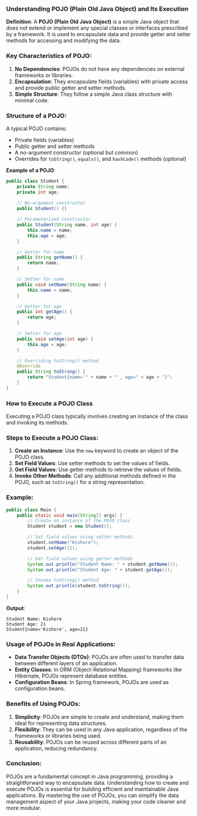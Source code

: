 ### Understanding POJO (Plain Old Java Object) and Its Execution

**Definition**:
A **POJO (Plain Old Java Object)** is a simple Java object that does not extend or implement any special classes or interfaces prescribed by a framework. It is used to encapsulate data and provide getter and setter methods for accessing and modifying the data.

### **Key Characteristics of POJO**:
1. **No Dependencies**: POJOs do not have any dependencies on external frameworks or libraries.
2. **Encapsulation**: They encapsulate fields (variables) with private access and provide public getter and setter methods.
3. **Simple Structure**: They follow a simple Java class structure with minimal code.

### **Structure of a POJO**:
A typical POJO contains:
- Private fields (variables)
- Public getter and setter methods
- A no-argument constructor (optional but common)
- Overrides for `toString()`, `equals()`, and `hashCode()` methods (optional)

**Example of a POJO**:
```java
public class Student {
    private String name;
    private int age;
    
    // No-argument constructor
    public Student() {}

    // Parameterized constructor
    public Student(String name, int age) {
        this.name = name;
        this.age = age;
    }

    // Getter for name
    public String getName() {
        return name;
    }

    // Setter for name
    public void setName(String name) {
        this.name = name;
    }

    // Getter for age
    public int getAge() {
        return age;
    }

    // Setter for age
    public void setAge(int age) {
        this.age = age;
    }

    // Overriding toString() method
    @Override
    public String toString() {
        return "Student{name='" + name + "', age=" + age + "}";
    }
}
```

### **How to Execute a POJO Class**

Executing a POJO class typically involves creating an instance of the class and invoking its methods.

### **Steps to Execute a POJO Class**:

1. **Create an Instance**: Use the `new` keyword to create an object of the POJO class.
2. **Set Field Values**: Use setter methods to set the values of fields.
3. **Get Field Values**: Use getter methods to retrieve the values of fields.
4. **Invoke Other Methods**: Call any additional methods defined in the POJO, such as `toString()` for a string representation.

### **Example**:
```java
public class Main {
    public static void main(String[] args) {
        // Create an instance of the POJO class
        Student student = new Student();

        // Set field values using setter methods
        student.setName("Kishore");
        student.setAge(21);

        // Get field values using getter methods
        System.out.println("Student Name: " + student.getName());
        System.out.println("Student Age: " + student.getAge());

        // Invoke toString() method
        System.out.println(student.toString());
    }
}
```

**Output**:
```
Student Name: Kishore
Student Age: 21
Student{name='Kishore', age=21}
```

### **Usage of POJOs in Real Applications**:
- **Data Transfer Objects (DTOs)**: POJOs are often used to transfer data between different layers of an application.
- **Entity Classes**: In ORM (Object-Relational Mapping) frameworks like Hibernate, POJOs represent database entities.
- **Configuration Beans**: In Spring framework, POJOs are used as configuration beans.

### **Benefits of Using POJOs**:
1. **Simplicity**: POJOs are simple to create and understand, making them ideal for representing data structures.
2. **Flexibility**: They can be used in any Java application, regardless of the frameworks or libraries being used.
3. **Reusability**: POJOs can be reused across different parts of an application, reducing redundancy.

### **Conclusion**:
POJOs are a fundamental concept in Java programming, providing a straightforward way to encapsulate data. Understanding how to create and execute POJOs is essential for building efficient and maintainable Java applications. By mastering the use of POJOs, you can simplify the data management aspect of your Java projects, making your code cleaner and more modular.
